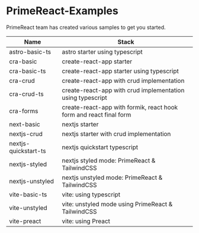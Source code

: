 # PrimeReact-Examples

PrimeReact team has created various samples to get you started.

| Name                 | Stack                                                              |
| -------------------- | ------------------------------------------------------------------ |
| astro-basic-ts       | astro starter using typescript                                     |
| cra-basic            | create-react-app starter                                           |
| cra-basic-ts         | create-react-app starter using typescript                          |
| cra-crud             | create-react-app with crud implementation                          |
| cra-crud-ts          | create-react-app with crud implementation using typescript         |
| cra-forms            | create-react-app with formik, react hook form and react final form |
| next-basic           | nextjs starter                                                     |
| nextjs-crud          | nextjs starter with crud implementation                            |
| nextjs-quickstart-ts | nextjs quickstart typescript                                       |
| nextjs-styled        | nextjs styled mode: PrimeReact & TailwindCSS                       |
| nextjs-unstyled      | nextjs unstyled mode: PrimeReact & TailwindCSS                     |
| vite-basic-ts        | vite: using typescript                                             |
| vite-unstyled        | vite: unstyled mode using PrimeReact & TailwindCSS                 |
| vite-preact          | vite: using Preact                                                 |
